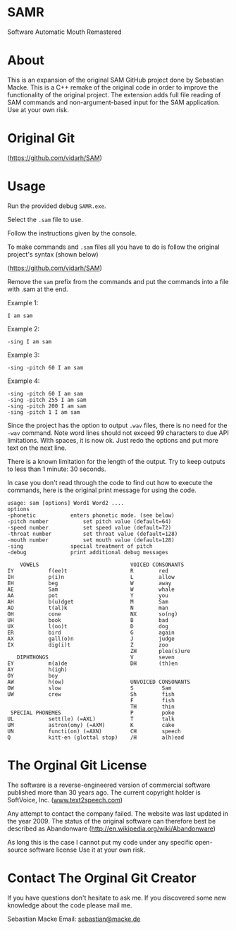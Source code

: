 SAMR
====

Software Automatic Mouth Remastered

About
====
This is an expansion of the original SAM GitHub project done by Sebastian Macke. 
This is a C++ remake of the original code in order to improve the functionality of the original project.
The extension adds full file reading of SAM commands and non-argument-based input for the SAM application.
Use at your own risk.

Original Git
====
(https://github.com/vidarh/SAM)

Usage
====
Run the provided debug `SAMR.exe`. 

Select the `.sam` file to use.

Follow the instructions given by the console.

To make commands and `.sam` files all you have to do is follow the original project's syntax (shown below)

(https://github.com/vidarh/SAM)

Remove the `sam` prefix from the commands and put the commands into a file with
.sam at the end.

Example 1:
```
I am sam
```
Example 2:
```
-sing I am sam
```
Example 3:
```
-sing -pitch 60 I am sam
```
Example 4:
```
-sing -pitch 60 I am sam
-sing -pitch 255 I am sam
-sing -pitch 200 I am sam
-sing -pitch 1 I am sam
```
Since the project has the option to output `.wav` files, there is no need for the `-wav` command.
Note word lines should not exceed 99 characters to due API limitations. With spaces, it is now ok.
Just redo the options and put more text on the next line.

There is a known limitation for the length of the output. Try to keep outputs to less than 1 minute: 30 seconds.

In case you don't read through the code to find out how to execute the commands, here is the original print message
for using the code.
```
usage: sam [options] Word1 Word2 ....
options
-phonetic		    enters phonetic mode. (see below)
-pitch number		    set pitch value (default=64)
-speed number		    set speed value (default=72)
-throat number		    set throat value (default=128)
-mouth number		    set mouth value (default=128)
-sing			    special treatment of pitch
-debug			    print additional debug messages

    VOWELS                             VOICED CONSONANTS	
IY           f(ee)t                    R        red		
IH           p(i)n                     L        allow		
EH           beg                       W        away		
AE           Sam                       W        whale		
AA           pot                       Y        you		
AH           b(u)dget                  M        Sam		
AO           t(al)k                    N        man		
OH           cone                      NX       so(ng)		
UH           book                      B        bad		
UX           l(oo)t                    D        dog		
ER           bird                      G        again		
AX           gall(o)n                  J        judge		
IX           dig(i)t                   Z        zoo		
                                       ZH       plea(s)ure	
   DIPHTHONGS                          V        seven		
EY           m(a)de                    DH       (th)en		
AY           h(igh)						
OY           boy						
AW           h(ow)                     UNVOICED CONSONANTS	
OW           slow                      S         Sam		
UW           crew                      Sh        fish		
                                       F         fish		
                                       TH        thin		
 SPECIAL PHONEMES                      P         poke		
UL           sett(le) (=AXL)           T         talk		
UM           astron(omy) (=AXM)        K         cake		
UN           functi(on) (=AXN)         CH        speech		
Q            kitt-en (glottal stop)    /H        a(h)ead		
```
The Orginal Git License
=======

The software is a reverse-engineered version of commercial software published more than 30 years ago.
The current copyright holder is SoftVoice, Inc. (www.text2speech.com)

Any attempt to contact the company failed. The website was last updated in the year 2009.
The status of the original software can therefore best be described as Abandonware 
(http://en.wikipedia.org/wiki/Abandonware)

As long this is the case I cannot put my code under any specific open-source software license
Use it at your own risk.



Contact The Orginal Git Creator
=======

If you have questions don't hesitate to ask me.
If you discovered some new knowledge about the code please mail me.

Sebastian Macke
Email: sebastian@macke.de
